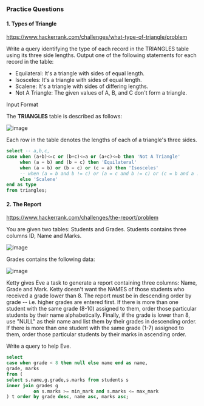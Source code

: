 ### Practice Questions

#### 1. Types of Triangle 
https://www.hackerrank.com/challenges/what-type-of-triangle/problem

Write a query identifying the type of each record in the TRIANGLES table using its three side lengths. Output one of the following statements for each record in the table:

- Equilateral: It's a triangle with  sides of equal length.
- Isosceles: It's a triangle with  sides of equal length.
- Scalene: It's a triangle with  sides of differing lengths.
- Not A Triangle: The given values of A, B, and C don't form a triangle.

Input Format

The **TRIANGLES** table is described as follows:

![image](https://github.com/user-attachments/assets/a95d0107-79cc-474e-a51a-74f2e2ffb11e)

Each row in the table denotes the lengths of each of a triangle's three sides.

```sql
select -- a,b,c,
case when (a+b)<=c or (b+c)<=a or (a+c)<=b then 'Not A Triangle'
     when (a = b) and (b = c) then 'Equilateral'
     when (a = b) or (b = c) or (c = a) then 'Isosceles'
     -- when (a = b and b != c) or (a = c and b != c) or (c = b and a != c) then 'Isosceles'
     else 'Scalene'
end as type
from triangles;
```

#### 2. The Report
https://www.hackerrank.com/challenges/the-report/problem

You are given two tables: Students and Grades. Students contains three columns ID, Name and Marks.

![image](https://github.com/user-attachments/assets/6ca653c5-41dc-4b90-a74c-e5bfc9e462d3)

Grades contains the following data:

![image](https://github.com/user-attachments/assets/2fb89e2a-4d44-44e5-9299-33d1c306bebb)

Ketty gives Eve a task to generate a report containing three columns: Name, Grade and Mark. Ketty doesn't want the NAMES of those students who received a grade lower than 8. The report must be in descending order by grade -- i.e. higher grades are entered first. If there is more than one student with the same grade (8-10) assigned to them, order those particular students by their name alphabetically. Finally, if the grade is lower than 8, use "NULL" as their name and list them by their grades in descending order. If there is more than one student with the same grade (1-7) assigned to them, order those particular students by their marks in ascending order.

Write a query to help Eve.

```sql
select
case when grade < 8 then null else name end as name,
grade, marks
from (
select s.name,g.grade,s.marks from students s
inner join grades g
          on s.marks >= min_mark and s.marks <= max_mark
) t order by grade desc, name asc, marks asc;
```


